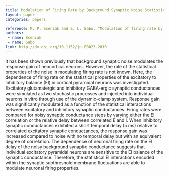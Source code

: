 ```yaml
---
title: Modulation of Firing Rate by Background Synaptic Noise Statistics in Rat Visual Cortical Neurons
layout: paper
categories: papers

reference: M. P. Sceniak and S. L. Sabo, “Modulation of firing rate by background synaptic noise statistics in rat visual cortical neurons,” J Neurophysiol, vol. 104, no. 5, pp. 2792–2805, Aug. 2010.
authors:
 - name: Sceniak
 - name: Sabo
link: http://dx.doi.org/10.1152/jn.00023.2010
---
```


It has been shown previously that background synaptic noise modulates the response gain of neocortical neurons. However, the role of the statistical properties of the noise in modulating firing rate is not known. Here, the dependence of firing rate on the statistical properties of the excitatory to inhibitory balance (EI) in cortical pyramidal neurons was investigated. Excitatory glutamatergic and inhibitory GABA-ergic synaptic conductances were simulated as two stochastic processes and injected into individual neurons in vitro through use of the dynamic-clamp system. Response gain was significantly modulated as a function of the statistical interactions between excitatory and inhibitory synaptic conductances. Firing rates were compared for noisy synaptic conductance steps by varying either the EI correlation or the relative delay between correlated E and I. When inhibitory synaptic conductances exhibited a short temporal delay (5 ms) relative to correlated excitatory synaptic conductances, the response gain was increased compared to noise with no temporal delay but with an equivalent degree of correlation. The dependence of neuronal firing rate on the EI delay of the noisy background synaptic conductance suggests that individual excitatory pyramidal neurons are sensitive to the EI balance of the synaptic conductance. Therefore, the statistical EI interactions encoded within the synaptic subthreshold membrane fluctuations are able to modulate neuronal firing properties.
